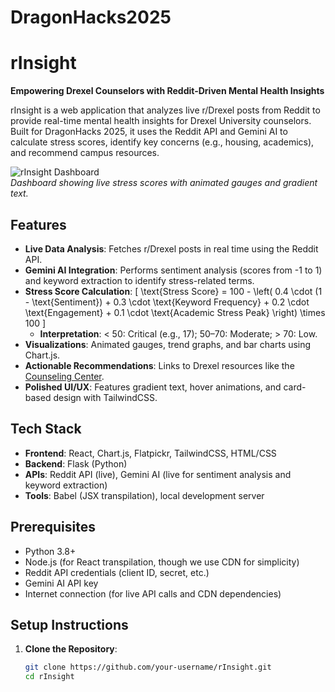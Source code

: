 # DragonHacks2025
# rInsight

**Empowering Drexel Counselors with Reddit-Driven Mental Health Insights**

rInsight is a web application that analyzes live r/Drexel posts from Reddit to provide real-time mental health insights for Drexel University counselors. Built for DragonHacks 2025, it uses the Reddit API and Gemini AI to calculate stress scores, identify key concerns (e.g., housing, academics), and recommend campus resources.

![rInsight Dashboard]([path/to/screenshot.png](https://devpost.com/software/xyz-bx5d04))  
*Dashboard showing live stress scores with animated gauges and gradient text.*

## Features

- **Live Data Analysis**: Fetches r/Drexel posts in real time using the Reddit API.
- **Gemini AI Integration**: Performs sentiment analysis (scores from -1 to 1) and keyword extraction to identify stress-related terms.
- **Stress Score Calculation**:
  \[
  \text{Stress Score} = 100 - \left( 0.4 \cdot (1 - \text{Sentiment}) + 0.3 \cdot \text{Keyword Frequency} + 0.2 \cdot \text{Engagement} + 0.1 \cdot \text{Academic Stress Peak} \right) \times 100
  \]
  - **Interpretation**: < 50: Critical (e.g., 17); 50–70: Moderate; > 70: Low.
- **Visualizations**: Animated gauges, trend graphs, and bar charts using Chart.js.
- **Actionable Recommendations**: Links to Drexel resources like the [Counseling Center](https://drexel.edu/counselingandhealth/counseling-center).
- **Polished UI/UX**: Features gradient text, hover animations, and card-based design with TailwindCSS.

## Tech Stack

- **Frontend**: React, Chart.js, Flatpickr, TailwindCSS, HTML/CSS
- **Backend**: Flask (Python)
- **APIs**: Reddit API (live), Gemini AI (live for sentiment analysis and keyword extraction)
- **Tools**: Babel (JSX transpilation), local development server

## Prerequisites

- Python 3.8+
- Node.js (for React transpilation, though we use CDN for simplicity)
- Reddit API credentials (client ID, secret, etc.)
- Gemini AI API key
- Internet connection (for live API calls and CDN dependencies)

## Setup Instructions

1. **Clone the Repository**:
   ```bash
   git clone https://github.com/your-username/rInsight.git
   cd rInsight
